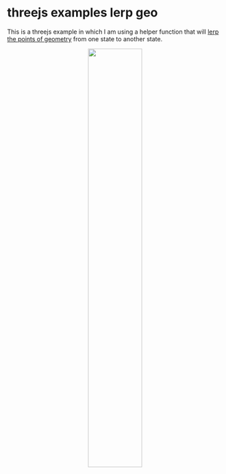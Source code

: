 # threejs examples lerp geo

This is a threejs example in which I am using a helper function that will [lerp the points of geometry](https://dustinpfister.github.io/2022/07/01/threejs-examples-lerp-geo/) from one state to another state.

<div align="center">
      <a href="https://www.youtube.com/watch?v=atEMaHaAVjA">
         <img src="https://img.youtube.com/vi/atEMaHaAVjA/0.jpg" style="width:50%;">
      </a>
</div>

